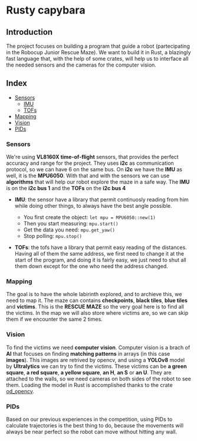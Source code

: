 # Rusty capybara

## Introduction

The project focuses on building a program that guide a robot (partecipating in the Robocup Junior Rescue Maze). We want to build it in Rust, a blazingly fast language that, with the help of some crates, will help us to interface all the needed sensors and the cameras for the computer vision.

## Index

-   [Sensors](#sensors)
    -   [IMU](#imu)
    -   [TOFs](#tofs)
-   [Mapping](#mapping)
-   [Vision](#vision)
-   [PIDs](#pids)

### <a id="sensors"></a>Sensors

We're using **VL8160X time-of-flight** sensors, that provides the perfect accuracy and range for the project. They uses **i2c** as communication protocol, so we can have 6 on the same bus. On **i2c** we have the **IMU** as well, it is the **MPU6050**. With that and with the sensors we can use **algorithms** that will help our robot explore the maze in a safe way.
The **IMU** is on the **i2c bus 1** and the **TOFs** on the **i2c bus 4**

-   <a id="imu"></a>**IMU**: the sensor have a library that permit continuosly reading from him while doing other things, to always have the best angle possible.

    -   You first create the object: `let mpu = MPU6050::new(1)`
    -   Then you start measuring: `mpu.start()`
    -   Get the data you need: `mpu.get_yaw()`
    -   Stop polling: `mpu.stop()`

-   <a id="tofs"></a>**TOFs**: the tofs have a library that permit easy reading of the distances. Having all of them the same address, we first need to change it at the start of the program, and doing it is fairly easy, we just need to shut all them down except for the one who need the address changed.

### <a id="mapping"></a>Mapping

The goal is to have the whole labirinth explored, and to archieve this, we need to map it. The maze can contains **checkpoints**, **black tiles**, **blue tiles** and **victims**. This is the **RESCUE MAZE** so the very goal here is to find all the victims. In the map we will also store where victims are, so we can skip them if we encounter the same 2 times.

### <a id="vision"></a>Vision

To find the victims we need **computer vision**. Computer vision is a brach of **AI** that focuses on finding **matching patterns** in arrays (in this case **images**). This images are retrived by opencv, and using a **YOLOv8** model by **Ultralytics** we can try to find the victims. These victims can be **a green square**, **a red square**, **a yellow square**, **an H**, **an S** or **an U**. They are attached to the walls, so we need cameras on both sides of the robot to see them. Loading the model in Rust is accomplished thanks to the crate [od_opencv](https://crates.io/crates/od_opencv).

### <a id="pids"></a>PIDs

Based on our previous experiences in the competition, using PIDs to calculate trajectories is the best thing to do, because the movements will always be near perfect so the robot can move without hitting any wall.

